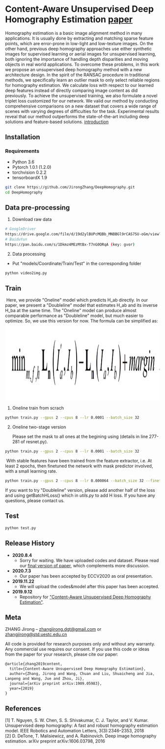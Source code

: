 # Content-Aware Unsupervised Deep Homography Estimation [paper](https://arxiv.org/pdf/1909.05983.pdf)
Homography estimation is a basic image alignment method in many applications. It is usually done by extracting and matching sparse feature points, which are error-prone in low-light and low-texture images. On the other hand, previous deep homography approaches use either synthetic images for supervised learning or aerial images for unsupervised learning, both ignoring the importance of handling depth disparities and moving objects in real world applications. To overcome these problems, in this work we propose an unsupervised deep homography method with a new architecture design. In the spirit of the RANSAC procedure in traditional methods, we specifically learn an outlier mask to only select reliable regions for homography estimation. We calculate loss with respect to our learned deep features instead of directly comparing image content as did previously. To achieve the unsupervised training, we also formulate a novel triplet loss customized for our network. We valid our method by conducting comprehensive comparisons on a new dataset that covers a wide range of scenes with varying degrees of difficulties for the task. Experimental results reveal that our method outperforms the state-of-the-art including deep solutions and feature-based solutions.
[introduction](./introduction.md)

## Installation
### Requirements
- Python 3.6
- Pytorch 1.0.1 (1.2.0)
- torchvision 0.2.2
- tensorboardX 1.9

```sh
git clone https://github.com/JirongZhang/DeepHomography.git
cd DeepHomography
```

## Data pre-processing
1. Download raw data
```sh
# GoogleDriver
https://drive.google.com/file/d/19d2ylBUPcMQBb_MNBBGl9rCAS7SU-oGm/view?usp=sharing
# BaiduYun
https://pan.baidu.com/s/1Dkmz4MEzMtBx-T7nG0ORqA (key: gvor)
```
2. Data processing
- Put "models/Coordinate/Train/Test" in the corresponding folder
```sh
python video2img.py
```

## Train
​    Here, we provide "Oneline" model which predicts H_ab directly. In our paper, we present a "Doubleline" model that estimates H_ab and its inverse H_ba at the same time. The "Oneline" model can produce almost comparable performance as "Doubleline" model, but much easier to optimize. So, we use this version for now.   The formula can be simplified as:
<img src="./images/loss.png" height="250" />

1. Oneline train from scrach
```sh
python train.py --gpus 2 --cpus 8 --lr 0.0001 --batch_size 32
```
2. Oneline two-stage version

   Please set the mask to all ones at the begining using (details in line 277-281 of resnet.py). 
```sh
python train.py --gpus 2 --cpus 8 --lr 0.0001 --batch_size 32
```
​       With stable features have been trained from the feature extractor, i.e. At least 2 epochs, then finetuned the network with mask predictor involved, with a small learning rate. 
```sh
python train.py --gpus 2 --cpus 8 --lr 0.000064 --batch_size 32 --finetune Ture
```
If you want to try "Doubleline" version, please add another half of the loss and using getBatchHLoss() which in *utils.py* to add H loss. If you have any questions, please contact us. 

## Test
```sh
python test.py
```

## Release History

* **2020.8.4**
    * Sorry for waiting. We have uploaded codes and dataset. Please read our [final version of paper](https://arxiv.org/pdf/1909.05983.pdf), which complements more discussion.
* **2020.7.3**
    * Our paper has been accepted by ECCV2020 as oral presentation.
* **2019.11.22**
    * We will upload the codes&model after this paper has been accepted.
*  **2019.9.12**
    * Repository for ["Content-Aware Unsupervised Deep Homography Estimation"](https://arxiv.org/pdf/1909.05983.pdf).

## Meta

ZHANG Jirong – zhangjirong.dgt@gmail.com or zhangjirong@std.uestc.edu.cn 

All code is provided for research purposes only and without any warranty. Any commercial use requires our consent. If you use this code or ideas from the paper for your research, please cite our paper:
```
@article{zhang2019content,
  title={Content-Aware Unsupervised Deep Homography Estimation},
  author={Zhang, Jirong and Wang, Chuan and Liu, Shuaicheng and Jia, Lanpeng and Wang, Jue and Zhou, Ji},
  journal={arXiv preprint arXiv:1909.05983},
  year={2019}
}
```

## References
  [1] T. Nguyen, S. W. Chen, S. S. Shivakumar, C. J. Taylor, and V. Kumar. Unsupervised deep homography: A fast and robust homography estimation model. IEEE Robotics and Automation Letters, 3(3):2346–2353, 2018  
  [2] D. DeTone, T. Malisiewicz, and A. Rabinovich. Deep image homography estimation. arXiv preprint arXiv:1606.03798, 2016

